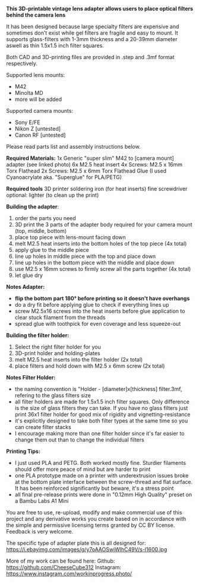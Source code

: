 **This 3D-printable vintage lens adapter allows users to place optical filters behind the camera lens**

It has been designed because large specialty filters are expensive and sometimes don't exist while gel filters are fragile and easy to mount. It supports glass-filters with 1-3mm thickness and a 20-39mm diameter aswell as thin 1.5x1.5 inch filter squares.

Both CAD and 3D-printing files are provided in .step and .3mf format respectively. 

Supported lens mounts:
- M42
- Minolta MD
- more will be added

Supported camera mounts:
- Sony E/FE
- Nikon Z [untested]
- Canon RF [untested]

Please read parts list and assembly instructions below.

**Required Materials:**
1x Generic "super slim" M42 to [camera mount] adapter (see linked photo)
6x M2.5 heat insert
4x Screws: M2.5 x 16mm Torx Flathead
2x Screws: M2.5 x 6mm Torx Flathead
Glue (I used Cyanoacrylate aka. "Superglue" for PLA/PETG)

**Required tools** 
3D printer
soldering iron (for heat inserts)
fine screwdriver
optional: lighter (to clean up the print)

**Building the adapter**:
1. order the parts you need
2. 3D print the 3 parts of the adapter body required for your camera mount (top, middle, bottom)
3.  place top piece with lens-mount facing down
4. melt M2.5 heat inserts into the bottom holes of the top piece (4x total)
5. apply glue to the middle piece
6. line up holes in middle piece with the top and place down
7. line up holes in the bottom piece with the middle and place down
8. use M2.5 x 16mm screws to firmly screw all the parts together (4x total)
9. let glue dry

**Notes Adapter:**
- **flip the bottom part 180° before printing so it doesn't have overhangs**
- do a dry fit before applying glue to check if everything lines up 
- screw M2.5x16 screws into the heat inserts before glue application to clear stuck filament from the threads
- spread glue with toothpick for even coverage and less squeeze-out

**Building the filter holder:**
1. Select the right filter holder for you
2. 3D-print holder and holding-plates
3. melt M2.5 heat inserts into the filter holder (2x total)
4. place filters and hold down with M2.5 x 6mm screw (2x total)

**Notes Filter Holder:**
- the naming convention is "Holder - [diameter]x[thickness] filter.3mf, refering to the glass filters size
- all filter holders are made for 1.5x1.5 inch filter squares. Only difference is the size of glass filters they can take. If you have no glass filters just print 36x1 filter holder for good mix of rigidity and vignetting-resistance
- it's explicitly designed to take both filter types at the same time so you can create filter stacks
- I encourage making more than one filter holder since it's far easier to change them out than to change the individual filters


**Printing Tips:**
- I just used PLA and PETG. Both worked mostly fine. Sturdier filaments should offer more peace of mind but are harder to print
- one PLA prototype made on a printer with underextrusion issues broke at the bottom plate interface between the screw-thread and flat surface. It has been reinforced significantly but beware, it's a stress point
- all final pre-release prints were done in "0.12mm High Quality" preset on a Bambu Labs A1 Mini

You are free to use, re-upload, modify and make commercial use of this project and any derivative works you create based on in accordance with the simple and permissive licensing terms granted by CC BY license. Feedback is very welcome. 

The specific type of adapter plate this is all designed for:
https://i.ebayimg.com/images/g/y7oAAOSwjWlhC49V/s-l1600.jpg


More of my work can be found here:
Github: https://github.com/CheeseCube312
Instagram: https://www.instagram.com/workinprogress.photo/
